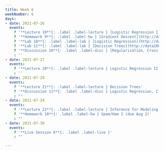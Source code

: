 ```yaml
---
title: Week 6
weekNumber: 6
days:
- date: 2021-07-26
  events:
    ? '**Lecture 19**{: .label .label-lecture } [Logistic Regression I](lecture/lec19)'
    ? '**Homework 9**{: .label .label-hw } [Gradient Descent](http://data100.datahub.berkeley.edu/hub/user-redirect/git-sync?repo=https://github.com/DS-100/su21&urlpath=tree/su21/hw/hw9&branch=main) (due Jul 29)'
    ? '**Lab 10**{: .label .label-lab } [Logistic Regression](http://data100.datahub.berkeley.edu/hub/user-redirect/git-sync?repo=https://github.com/DS-100/su21&urlpath=tree/su21/lab/lab10&branch=main) (due Jul 31)'
    ? '**Lab 11**{: .label .label-lab } [Decision Trees](http://data100.datahub.berkeley.edu/hub/user-redirect/git-sync?repo=https://github.com/DS-100/su21&urlpath=tree/su21/lab/lab11&branch=main) (due Jul 31)'
    ? '**Discussion 10**{: .label .label-disc } [Regularization, Cross-Validation, Gradient Descent](https://drive.google.com/file/d/1y-b6BCOPtROQ6YF11YKfrbYgYqqkhewu/view?usp=sharing)'
    : ''
- date: 2021-07-27
  events:
    ? '**Lecture 20**{: .label .label-lecture } Logistic Regression II and Classification'
    : ''
- date: 2021-07-28
  events:
    ? '**Lecture 21**{: .label .label-lecture } Decision Trees'
    ? '**Discussion 11**{: .label .label-disc } Logistic Regression, Classification'
    : ""
- date: 2021-07-29
  events:
    ? '**Lecture 22**{: .label .label-lecture } Inference for Modeling'
    ? '**Homework 10**{: .label .label-hw } Spam/Ham I (due Aug 2)'
    : ""
- date: 2021-07-30
  events:
    ? '**Live Session 6**{: .label .label-live }'
    : ""

---
```

